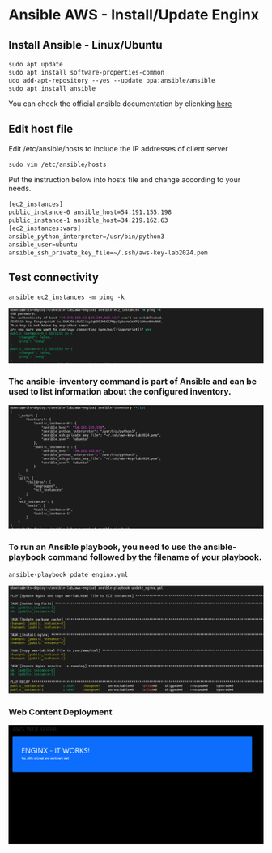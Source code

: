 # Ansible AWS - Install/Update Enginx 

## Install Ansible - Linux/Ubuntu
```
sudo apt update
sudo apt install software-properties-common
udo add-apt-repository --yes --update ppa:ansible/ansible
sudo apt install ansible
```
You can check the official ansible documentation by clicnking [here](https://docs.ansible.com/ansible/latest/installation_guide/installation_distros.html#installing-ansible-on-ubuntu)<br>
## Edit host file
Edit /etc/ansible/hosts to include the IP addresses of client server <br>
```
sudo vim /etc/ansible/hosts
```
Put the instruction below into hosts file and change according to your needs.
```
[ec2_instances]
public_instance-0 ansible_host=54.191.155.198
public_instance-1 ansible_host=34.219.162.63
[ec2_instances:vars]
ansible_python_interpreter=/usr/bin/python3
ansible_user=ubuntu
ansible_ssh_private_key_file=~/.ssh/aws-key-lab2024.pem
```
## Test connectivity
```
ansible ec2_instances -m ping -k
```
![](https://github.com/jmuachifi/ansible/blob/main/cloud-infra/aws-enginx/images/ansible-test-ping-aws-ec2.png) <br>

### The ansible-inventory command is part of Ansible and can be used to list information about the configured inventory.<br>
![](https://github.com/jmuachifi/ansible/blob/main/cloud-infra/aws-enginx/images/ansible-list-inventory.png) <br>

### To run an Ansible playbook, you need to use the ansible-playbook command followed by the filename of your playbook.<br>
```
ansible-playbook pdate_enginx.yml
```
![](https://github.com/jmuachifi/ansible/blob/main/cloud-infra/aws-enginx/images/ansible-playbook-enginx-output-success.png) <br>

### Web Content Deployment
![](https://github.com/jmuachifi/ansible/blob/main/cloud-infra/aws-enginx/images/aws-lab-it-works.png)
